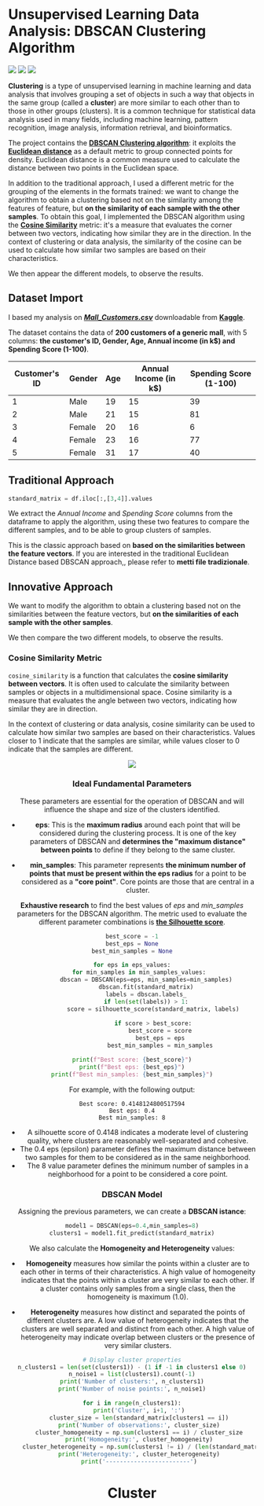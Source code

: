 # Unsupervised Learning Data Analysis: DBSCAN Clustering Algorithm
<div align="left">
<img src="https://img.shields.io/badge/Python-FFD43B?style=for-the-badge&logo=python&logoColor=blue" />
  <img src="https://img.shields.io/badge/scikit_learn-F7931E?style=for-the-badge&logo=scikit-learn&logoColor=white" />
  <img src="https://img.shields.io/badge/SciPy-654FF0?style=for-the-badge&logo=SciPy&logoColor=white" />
<div/>

**Clustering** is a type of unsupervised learning in machine learning and data analysis that involves grouping a set of objects in such a way that objects in the same group (called a **cluster**) are more similar to each other than to those in other groups (clusters). It is a common technique for statistical data analysis used in many fields, including machine learning, pattern recognition, image analysis, information retrieval, and bioinformatics.

The project contains the [**DBSCAN Clustering algorithm**](https://it.wikipedia.org/wiki/Dbscan): it exploits the [**Euclidean distance**](https://en.wikipedia.org/wiki/Euclidean_distance) as a default metric to group connected points for density. Euclidean distance is a common measure used to calculate the distance between two points in the Euclidean space.

In addition to the traditional approach, I used a different metric for the grouping of the elements in the formats trained: we want to change the algorithm to obtain a clustering based not on the similarity among the features of feature, but **on the similarity of each sample with the other samples**. To obtain this goal, I implemented the DBSCAN algorithm using the [**Cosine Similarity**](https://en.wikipedia.org/wiki/Cosine_similarity) metric: it's a measure that evaluates the corner between two vectors, indicating how similar they are in the direction. In the context of clustering or data analysis, the similarity of the cosine can be used to calculate how similar two samples are based on their characteristics.

We then appear the different models, to observe the results.


## Dataset Import
I based my analysis on [**_Mall_Customers.csv_**](https://www.kaggle.com/datasets/shwetabh123/mall-customers) downloadable from [**Kaggle**](https://www.kaggle.com/).

The dataset contains the data of **200 customers of a generic mall**, with 5 columns: **the customer's ID, Gender, Age, Annual income (in k$) and Spending Score (1-100)**.

| Customer's ID | Gender | Age | Annual Income (in k$) | Spending Score (1-100) |
|---------------|--------|-----|-----------------------|------------------------|
| 1             | Male   | 19  | 15                    | 39                     |
| 2             | Male   | 21  | 15                    | 81                     |
| 3             | Female | 20  | 16                    | 6                      |
| 4             | Female | 23  | 16                    | 77                     |
| 5             | Female | 31  | 17                    | 40                     |

## Traditional Approach
```python 
standard_matrix = df.iloc[:,[3,4]].values
```

We extract the _Annual Income_ and _Spending Score_ columns from the dataframe to apply the algorithm, using these two features to compare the different samples, and to be able to group clusters of samples.

This is the classic approach based on **based on the similarities between the feature vectors**. 
If you are interested in the traditional Euclidean Distance based DBSCAN approach,, please refer to **metti file tradizionale**.

## Innovative Approach
We want to modify the algorithm to obtain a clustering based not on the similarities between the feature vectors, but **on the similarities of each sample with the other samples**.

We then compare the two different models, to observe the results.

### Cosine Similarity Metric
```cosine_similarity``` is a function that calculates the **cosine similarity between vectors**. It is often used to calculate the similarity between samples or objects in a multidimensional space. Cosine similarity is a measure that evaluates the angle between two vectors, indicating how similar they are in direction.

In the context of clustering or data analysis, cosine similarity can be used to calculate how similar two samples are based on their characteristics. Values ​​closer to 1 indicate that the samples are similar, while values ​​closer to 0 indicate that the samples are different.

<div align="center">
  <img src="https://github.com/iamluirio/unsupervised-learning-clustering/assets/118205581/e2a59896-cb5c-4515-a3d5-0d7181fe5801" />
<div/>

### Ideal Fundamental Parameters
These parameters are essential for the operation of DBSCAN and will influence the shape and size of the clusters identified.

- **eps**: This is the **maximum radius** around each point that will be considered during the clustering process. It is one of the key parameters of DBSCAN and **determines the "maximum distance" between points** to define if they belong to the same cluster.

- **min_samples**: This parameter represents **the minimum number of points that must be present within the eps radius** for a point to be considered as a **"core point"**. Core points are those that are central in a cluster.

**Exhaustive research** to find the best values ​​of _eps_ and _min_samples_ parameters for the DBSCAN algorithm. The metric used to evaluate the different parameter combinations is [**the Silhouette score**](https://en.wikipedia.org/wiki/Silhouette_(clustering)).

```python 
best_score = -1
best_eps = None
best_min_samples = None

for eps in eps_values:
    for min_samples in min_samples_values:
        dbscan = DBSCAN(eps=eps, min_samples=min_samples)
        dbscan.fit(standard_matrix)
        labels = dbscan.labels_
        if len(set(labels)) > 1:
            score = silhouette_score(standard_matrix, labels)
            
            if score > best_score:
                best_score = score
                best_eps = eps
                best_min_samples = min_samples

print(f"Best score: {best_score}")
print(f"Best eps: {best_eps}")
print(f"Best min_samples: {best_min_samples}")
```

For example, with the following output: 

```
Best score: 0.4148124800517594
Best eps: 0.4
Best min_samples: 8
```

- A silhouette score of 0.4148 indicates a moderate level of clustering quality, where clusters are reasonably well-separated and cohesive.
- The 0.4 eps (epsilon) parameter defines the maximum distance between two samples for them to be considered as in the same neighborhood.
- The 8 value parameter defines the minimum number of samples in a neighborhood for a point to be considered a core point.

### DBSCAN Model
Assigning the previous parameters, we can create a **DBSCAN istance**:

```python
model1 = DBSCAN(eps=0.4,min_samples=8)
clusters1 = model1.fit_predict(standard_matrix)
```

We also calculate the **Homogeneity and Heterogeneity** values:
- **Homogeneity** measures how similar the points within a cluster are to each other in terms of their characteristics. A high value of homogeneity indicates that the points within a cluster are very similar to each other. If a cluster contains only samples from a single class, then the homogeneity is maximum (1.0).

- **Heterogeneity** measures how distinct and separated the points of different clusters are. A low value of heterogeneity indicates that the clusters are well separated and distinct from each other. A high value of heterogeneity may indicate overlap between clusters or the presence of very similar clusters.

```python
# Display cluster properties
n_clusters1 = len(set(clusters1)) - (1 if -1 in clusters1 else 0)
n_noise1 = list(clusters1).count(-1)
print('Number of clusters:', n_clusters1)
print('Number of noise points:', n_noise1)

for i in range(n_clusters1):
    print('Cluster', i+1, ':')
    cluster_size = len(standard_matrix[clusters1 == i])
    print('Number of observations:', cluster_size)
    cluster_homogeneity = np.sum(clusters1 == i) / cluster_size
    print('Homogeneity:', cluster_homogeneity)
    cluster_heterogeneity = np.sum(clusters1 != i) / (len(standard_matrix) - cluster_size)
    print('Heterogeneity:', cluster_heterogeneity)
    print('------------------------')
```

# Cluster 
